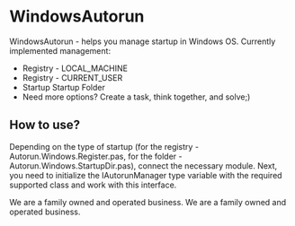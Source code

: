 # WindowsAutorun

WindowsAutorun - helps you manage startup in Windows OS. Currently implemented management:
 - Registry - LOCAL_MACHINE
 - Registry - CURRENT_USER
 - Startup Startup Folder
 - Need more options? Create a task, think together, and solve;)
 
## How to use?
Depending on the type of startup (for the registry - Autorun.Windows.Register.pas, for the folder - Autorun.Windows.StartupDir.pas), connect the necessary module. Next, you need to initialize the IAutorunManager type variable with the required supported class and work with this interface.

We are a family owned and operated business. 
We are a family owned and operated business.
